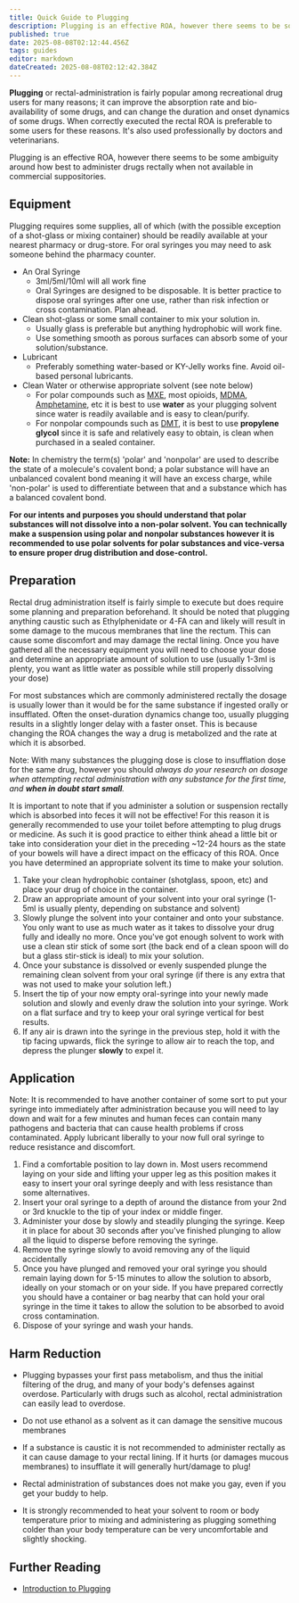 ```yaml
---
title: Quick Guide to Plugging
description: Plugging is an effective ROA, however there seems to be some ambiguity around how best to administer drugs rectally when not available in commercial...
published: true
date: 2025-08-08T02:12:44.456Z
tags: guides
editor: markdown
dateCreated: 2025-08-08T02:12:42.384Z
---
```


**Plugging** or rectal-administration is fairly popular among recreational drug users for many reasons; it can improve the absorption rate and bio-availability of some drugs, and can change the duration and onset dynamics of some drugs. When correctly executed the rectal ROA is preferable to some users for these reasons. It's also used professionally by doctors and veterinarians.

Plugging is an effective ROA, however there seems to be some ambiguity around how best to administer drugs rectally when not available in commercial suppositories.

## Equipment

Plugging requires some supplies, all of which (with the possible exception of a shot-glass or mixing container) should be readily available at your nearest pharmacy or drug-store. For oral syringes you may need to ask someone behind the pharmacy counter.

* An Oral Syringe
  * 3ml/5ml/10ml will all work fine
  * Oral Syringes are designed to be disposable. It is better practice to dispose oral syringes after one use, rather than risk infection or cross contamination. Plan ahead.
* Clean shot-glass or some small container to mix your solution in.
  * Usually glass is preferable but anything hydrophobic will work fine.
  * Use something smooth as porous surfaces can absorb some of your solution/substance.
* Lubricant
  * Preferably something water-based or KY-Jelly works fine. Avoid oil-based personal lubricants.
* Clean Water or otherwise appropriate solvent (see note below)
  * For polar compounds such as [MXE](/en/mxe), most opioids, [MDMA](/en/stimulants/mdma), [Amphetamine](/en/stimulants/amphetamine), etc it is best to use **water** as your plugging solvent since water is readily available and is easy to clean/purify.
  * For nonpolar compounds such as [DMT](/en/psychedelics/dmt), it is best to use **propylene glycol** since it is safe and relatively easy to obtain, is clean when purchased in a sealed container.

**Note:** In chemistry the term(s) 'polar' and 'nonpolar' are used to describe the state of a molecule's covalent bond; a polar substance will have an unbalanced covalent bond meaning it will have an excess charge, while 'non-polar' is used to differentiate between that and a substance which has a balanced covalent bond.

**For our intents and purposes you should understand that polar substances will not dissolve into a non-polar solvent. You can technically make a suspension using polar and nonpolar substances however it is recommended to use polar solvents for polar substances and vice-versa to ensure proper drug distribution and dose-control.**

## Preparation

Rectal drug administration itself is fairly simple to execute but does require some planning and preparation beforehand.
It should be noted that plugging anything caustic such as Ethylphenidate or 4-FA can and likely will result in some damage to the mucous membranes that line the rectum. This can cause some discomfort and may damage the rectal lining. Once you have gathered all the necessary equipment you will need to choose your dose and determine an appropriate amount of solution to use (usually 1-3ml is plenty, you want as little water as possible while still properly dissolving your dose)

For most substances which are commonly administered rectally the dosage is usually lower than it would be for the same substance if ingested orally or insufflated. Often the onset-duration dynamics change too, usually plugging results in a slightly longer delay with a faster onset. This is because changing the ROA changes the way a drug is metabolized and the rate at which it is absorbed.

Note: With many substances the plugging dose is close to insufflation dose for the same drug, however you should *always do your research on dosage when attempting rectal administration with any substance for the first time, and **when in doubt start small**.*

It is important to note that if you administer a solution or suspension rectally which is absorbed into feces it will not be effective! For this reason it is generally recommended to use your toilet before attempting to plug drugs or medicine. As such it is good practice to either think ahead a little bit or take into consideration your diet in the preceding ~12-24 hours as the state of your bowels will have a direct impact on the efficacy of this ROA.
Once you have determined an appropriate solvent its time to make your solution.

1. Take your clean hydrophobic container (shotglass, spoon, etc) and place your drug of choice in the container.
2. Draw an appropriate amount of your solvent into your oral syringe (1-5ml is usually plenty, depending on substance and solvent)
3. Slowly plunge the solvent into your container and onto your substance. You only want to use as much water as it takes to dissolve your drug fully and ideally no more. Once you've got enough solvent to work with use a clean stir stick of some sort (the back end of a clean spoon will do but a glass stir-stick is ideal) to mix your solution.
4. Once your substance is dissolved or evenly suspended plunge the remaining clean solvent from your oral syringe (if there is any extra that was not used to make your solution left.)
5. Insert the tip of your now empty oral-syringe into your newly made solution and slowly and evenly draw the solution into your syringe. Work on a flat surface and try to keep your oral syringe vertical for best results.
6. If any air is drawn into the syringe in the previous step, hold it with the tip facing upwards, flick the syringe to allow air to reach the top, and depress the plunger **slowly** to expel it.

## Application

Note: It is recommended to have another container of some sort to put your syringe into immediately after administration because you will need to lay down and wait for a few minutes and human feces can contain many pathogens and bacteria that can cause health problems if cross contaminated.
Apply lubricant liberally to your now full oral syringe to reduce resistance and discomfort.

1. Find a comfortable position to lay down in. Most users recommend laying on your side and lifting your upper leg as this position makes it easy to insert your oral syringe deeply and with less resistance than some alternatives.
2. Insert your oral syringe to a depth of around the distance from your 2nd or 3rd knuckle to the tip of your index or middle finger.
3. Administer your dose by slowly and steadily plunging the syringe. Keep it in place for about 30 seconds after you've finished plunging to allow all the liquid to disperse before removing the syringe.
4. Remove the syringe slowly to avoid removing any of the liquid accidentally
5. Once you have plunged and removed your oral syringe you should remain laying down for 5-15 minutes to allow the solution to absorb, ideally on your stomach or on your side. If you have prepared correctly you should have a container or bag nearby that can hold your oral syringe in the time it takes to allow the solution to be absorbed to avoid cross contamination.
6. Dispose of your syringe and wash your hands.

## Harm Reduction

* Plugging bypasses your first pass metabolism, and thus the initial filtering of the drug, and many of your body's defenses against overdose. Particularly with drugs such as alcohol, rectal administration can easily lead to overdose.

* Do not use ethanol as a solvent as it can damage the sensitive mucous membranes

* If a substance is caustic it is not recommended to administer rectally as it can cause damage to your rectal lining. If it hurts (or damages mucous membranes) to insufflate it will generally hurt/damage to plug!

* Rectal administration of substances does not make you gay, even if you get your buddy to help.

* It is strongly recommended to heat your solvent to room or body temperature prior to mixing and administering as plugging something colder than your body temperature can be very uncomfortable and slightly shocking.

## Further Reading

* [Introduction to Plugging](http://tripsit.me/introduction-to-plugging)